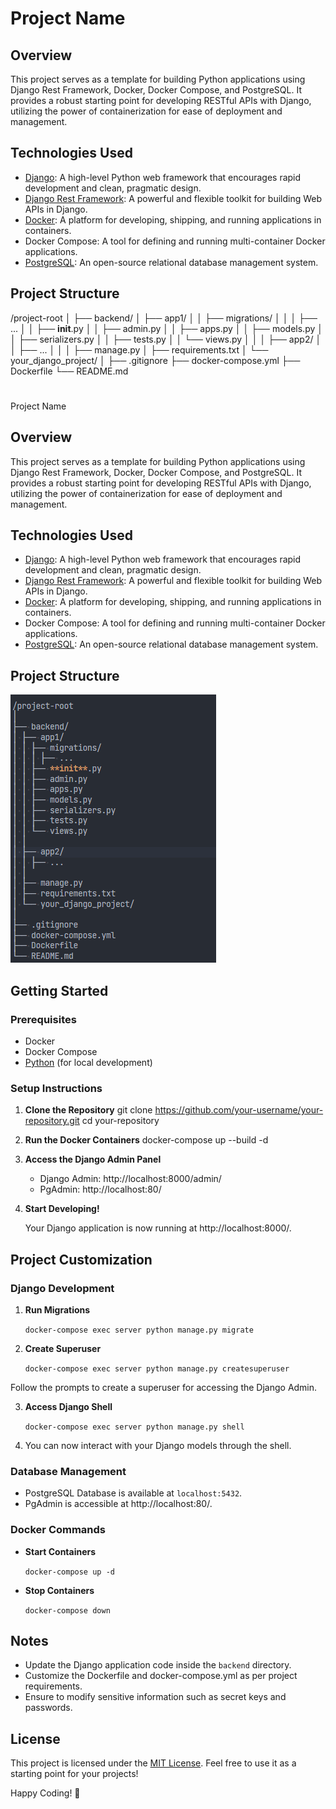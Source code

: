 # Project Name

## Overview

This project serves as a template for building Python applications using Django Rest Framework, Docker, Docker Compose, and PostgreSQL. It provides a robust starting point for developing RESTful APIs with Django, utilizing the power of containerization for ease of deployment and management.

## Technologies Used

- [Django](https://www.djangoproject.com/): A high-level Python web framework that encourages rapid development and clean, pragmatic design.
- [Django Rest Framework](https://www.django-rest-framework.org/): A powerful and flexible toolkit for building Web APIs in Django.
- [Docker](https://www.docker.com/): A platform for developing, shipping, and running applications in containers.
- Docker Compose: A tool for defining and running multi-container Docker applications.
- [PostgreSQL](https://www.postgresql.org/): An open-source relational database management system.

## Project Structure

/project-root
│
├── backend/
│ ├── app1/
│ │ ├── migrations/
│ │ │ ├── ...
│ │ ├── **init**.py
│ │ ├── admin.py
│ │ ├── apps.py
│ │ ├── models.py
│ │ ├── serializers.py
│ │ ├── tests.py
│ │ └── views.py
│ │
│ ├── app2/
│ │ ├── ...
│ │
│ ├── manage.py
│ ├── requirements.txt
│ └── your_django_project/
│
├── .gitignore
├── docker-compose.yml
├── Dockerfile
└── README.md

#

Project Name

## Overview

This project serves as a template for building Python applications using Django Rest Framework, Docker, Docker Compose, and PostgreSQL. It provides a robust starting point for developing RESTful APIs with Django, utilizing the power of containerization for ease of deployment and management.

## Technologies Used

- [Django](https://www.djangoproject.com/): A high-level Python web framework that encourages rapid development and clean, pragmatic design.
- [Django Rest Framework](https://www.django-rest-framework.org/): A powerful and flexible toolkit for building Web APIs in Django.
- [Docker](https://www.docker.com/): A platform for developing, shipping, and running applications in containers.
- Docker Compose: A tool for defining and running multi-container Docker applications.
- [PostgreSQL](https://www.postgresql.org/): An open-source relational database management system.

## Project Structure

![structure](image.png)

## Getting Started

### Prerequisites

- Docker
- Docker Compose
- [Python](https://www.python.org/) (for local development)

### Setup Instructions

1.  **Clone the Repository**
    git clone https://github.com/your-username/your-repository.git
    cd your-repository
2.  **Run the Docker Containers**
    docker-compose up --build -d

3.  **Access the Django Admin Panel**

    - Django Admin: http://localhost:8000/admin/
    - PgAdmin: http://localhost:80/

4.  **Start Developing!**

    Your Django application is now running at http://localhost:8000/.

## Project Customization

### Django Development

1.  **Run Migrations**

    `docker-compose exec server python manage.py migrate`

2.  **Create Superuser**

    `docker-compose exec server python manage.py createsuperuser`

Follow the prompts to create a superuser for accessing the Django Admin.

3.  **Access Django Shell**

    `docker-compose exec server python manage.py shell`

1.  You can now interact with your Django models through the shell.

### Database Management

- PostgreSQL Database is available at `localhost:5432`.
- PgAdmin is accessible at http://localhost:80/.

### Docker Commands

- **Start Containers**

  `docker-compose up -d`

- **Stop Containers**

  `docker-compose down`

## Notes

- Update the Django application code inside the `backend` directory.
- Customize the Dockerfile and docker-compose.yml as per project requirements.
- Ensure to modify sensitive information such as secret keys and passwords.

## License

This project is licensed under the [MIT License](https://chat.openai.com/c/LICENSE.md). Feel free to use it as a starting point for your projects!

Happy Coding! 🚀
